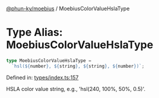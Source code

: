 [@phun-ky/moebius](../index.md) / MoebiusColorValueHslaType

# Type Alias: MoebiusColorValueHslaType

```ts
type MoebiusColorValueHslaType =
  `hsl(${number}, ${string}, ${string}, ${number})`;
```

Defined in: [types/index.ts:157](https://github.com/phun-ky/moebius/blob/main/src/types/index.ts#L157)

HSLA color value string, e.g., 'hsl(240, 100%, 50%, 0.5)'.
